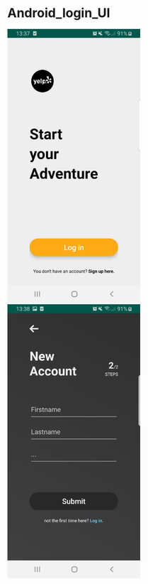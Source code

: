 # Android_login_UI

<p>
  <img src="/starter.jpg" width="300px" />
  <img src="/signIn.jpg" width="300px" /> 
</p>

